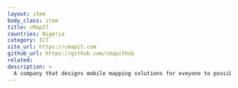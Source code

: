 ```yaml
---
layout: item
body_class: item
title: cMapIT
countries: Nigeria
category: ICT
site_url: https://cmapit.com
github_url: https://github.com/cmapithub
related: 
description: >
  A company that designs mobile mapping solutions for eveyone to possibly localise and privatise their geospatial data management system
---
```

